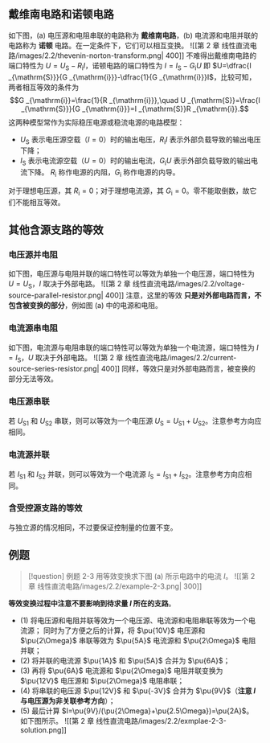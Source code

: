 ## 戴维南电路和诺顿电路
如下图，(a) 电压源和电阻串联的电路称为 **戴维南电路**，(b) 电流源和电阻并联的电路称为 **诺顿** 电路。在一定条件下，它们可以相互变换。
![[第 2 章 线性直流电路/images/2.2/thevenin-norton-transform.png| 400]]
不难得出戴维南电路的端口特性为 $U=U _{\mathrm{S}}-R _{\mathrm{i}}I$，诺顿电路的端口特性为 $I=I _{\mathrm{S}}-G _{\mathrm{i}}U$ 即 $U=\dfrac{I _{\mathrm{S}}}{G _{\mathrm{i}}}-\dfrac{1}{G _{\mathrm{i}}}I$，比较可知，两者相互等效的条件为 $$G _{\mathrm{i}}=\frac{1}{R _{\mathrm{i}}},\quad U _{\mathrm{S}}=\frac{I _{\mathrm{S}}}{G _{\mathrm{i}}}=I _{\mathrm{S}}R _{\mathrm{i}}.$$
这两种模型常作为实际稳压电源或稳流电源的电路模型：
- $U _{\mathrm{S}}$ 表示电压源空载（$I=0$）时的输出电压，$R _{\mathrm{i}}I$ 表示外部负载导致的输出电压下降；
- $I _{\mathrm{S}}$ 表示电流源空载（$U=0$）时的输出电流，$G _{\mathrm{i}}U$ 表示外部负载导致的输出电流下降。
$R _{\mathrm{i}}$ 称作电源的内阻，$G _{\mathrm{i}}$ 称作电源的内导。

对于理想电压源，其 $R _{\mathrm{i}}=0$；对于理想电流源，其 $G _{\mathrm{i}}=0$。零不能取倒数，故它们不能相互等效。
## 其他含源支路的等效
### 电压源并电阻
如下图，电压源与电阻并联的端口特性可以等效为单独一个电压源，端口特性为 $U=U _{\mathrm{S}}$，$I$ 取决于外部电路。
![[第 2 章 线性直流电路/images/2.2/voltage-source-parallel-resistor.png| 400]]
注意，这里的等效 **只是对外部电路而言，不包含被变换的部分**，例如图 (a) 中的电源和电阻。
### 电流源串电阻
如下图，电流源与电阻串联的端口特性可以等效为单独一个电流源，端口特性为 $I=I _{\mathrm{S}}$，$U$ 取决于外部电路。
![[第 2 章 线性直流电路/images/2.2/current-source-series-resistor.png| 400]]
同样，等效只是对外部电路而言，被变换的部分无法等效。
### 电压源串联
若 $U _{\mathrm{S1}}$ 和 $U _{\mathrm{S2}}$ 串联，则可以等效为一个电压源 $U _{\mathrm{S}}=U _{\mathrm{S1}}+U _{\mathrm{S2}}$。注意参考方向应相同。
### 电流源并联
若 $I _{\mathrm{S1}}$ 和 $I _{\mathrm{S2}}$ 并联，则可以等效为一个电流源 $I _{\mathrm{S}}=I _{\mathrm{S1}}+I _{\mathrm{S2}}$。注意参考方向应相同。
### 含受控源支路的等效
与独立源的情况相同，不过要保证控制量的位置不变。
## 例题
> [!question] 例题 2-3
> 用等效变换求下图 (a) 所示电路中的电流 $I$。
> ![[第 2 章 线性直流电路/images/2.2/example-2-3.png| 300]]

**等效变换过程中注意不要影响到待求量 $I$ 所在的支路**。
- (1) 将电压源和电阻并联等效为一个电压源、电流源和电阻串联等效为一个电流源；
  同时为了方便之后的计算，将 $\pu{10V}$ 电压源和 $\pu{2\Omega}$ 串联等效为 $\pu{5A}$ 电流源和 $\pu{2\Omega}$ 电阻并联；
- (2) 将并联的电流源 $\pu{1A}$ 和 $\pu{5A}$ 合并为 $\pu{6A}$；
- (3) 再将 $\pu{6A}$ 电流源和 $\pu{2\Omega}$ 电阻并联变换为 $\pu{12V}$ 电压源和 $\pu{2\Omega}$ 电阻串联；
- (4) 将串联的电压源 $\pu{12V}$ 和 $\pu{-3V}$ 合并为 $\pu{9V}$（**注意 $I$ 与电压源为非关联参考方向**）；
- (5) 最后计算 $I=\pu{9V}/(\pu{2\Omega}+\pu{2.5\Omega})=\pu{2A}$。
如下图所示。
![[第 2 章 线性直流电路/images/2.2/exmplae-2-3-solution.png]]